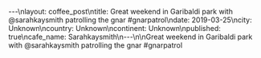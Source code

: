 ---\nlayout: coffee_post\ntitle: Great weekend in Garibaldi park with @sarahkaysmith patrolling the gnar #gnarpatrol\ndate: 2019-03-25\ncity: Unknown\ncountry: Unknown\ncontinent: Unknown\npublished: true\ncafe_name: Sarahkaysmith\n---\n\nGreat weekend in Garibaldi park with @sarahkaysmith patrolling the gnar #gnarpatrol